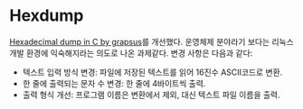 # Hexdump

[Hexadecimal dump in C by grapsus](http://grapsus.net/blog/post/Hexadecimal-dump-in-C)를 개선했다. 운영체제 분야라기 보다는 리눅스 개발 환경에 익숙해지라는 의도로 나온 과제같다. 변경 사항은 다음과 같다:

- 텍스트 입력 방식 변경: 파일에 저장된 텍스트를 읽어 16진수 ASCII코드로 변환.
- 한 줄에 출력되는 문자 수 변경: 한 줄에 4바이트씩 출력.
- 출력 형식 개선: 프로그램 이름은 변환에서 제외, 대신 텍스트 파일 이름을 출력.
